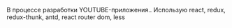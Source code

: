 В процессе разработки YOUTUBE-приложения..
Использую react, redux, redux-thunk, antd, react router dom, less
